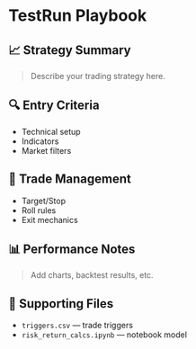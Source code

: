 # TestRun Playbook

## 📈 Strategy Summary

> Describe your trading strategy here.

## 🔍 Entry Criteria

- Technical setup
- Indicators
- Market filters

## 💼 Trade Management

- Target/Stop
- Roll rules
- Exit mechanics

## 📊 Performance Notes

> Add charts, backtest results, etc.

## 📎 Supporting Files

- `triggers.csv` — trade triggers
- `risk_return_calcs.ipynb` — notebook model
